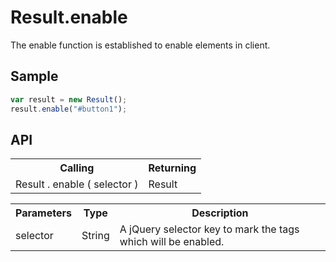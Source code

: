 <H1>Result.enable</H1>

The enable function is established to enable elements in client.

<h2>Sample</h2>

```javascript
var result = new Result();
result.enable("#button1");
```

<h2>API</h2>

<table>
<tr><th>Calling</th><th>Returning</th></tr>
<tr><td>Result . enable ( selector )</td><td>Result</td></tr>
</table>

<table>
<tr><th>Parameters</th><th>Type</th><th>Description</th></tr>
<tr><td>selector</td><td>String</td><td>A jQuery selector key to mark the tags which will be enabled.</td></tr>
</table>

